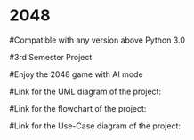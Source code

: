# 2048  
#Compatible with any version above Python 3.0

#3rd Semester Project 

#Enjoy the 2048 game with AI mode

#Link for the UML diagram of the project:

#Link for the flowchart of the project:

#Link for the Use-Case diagram of the project: 
